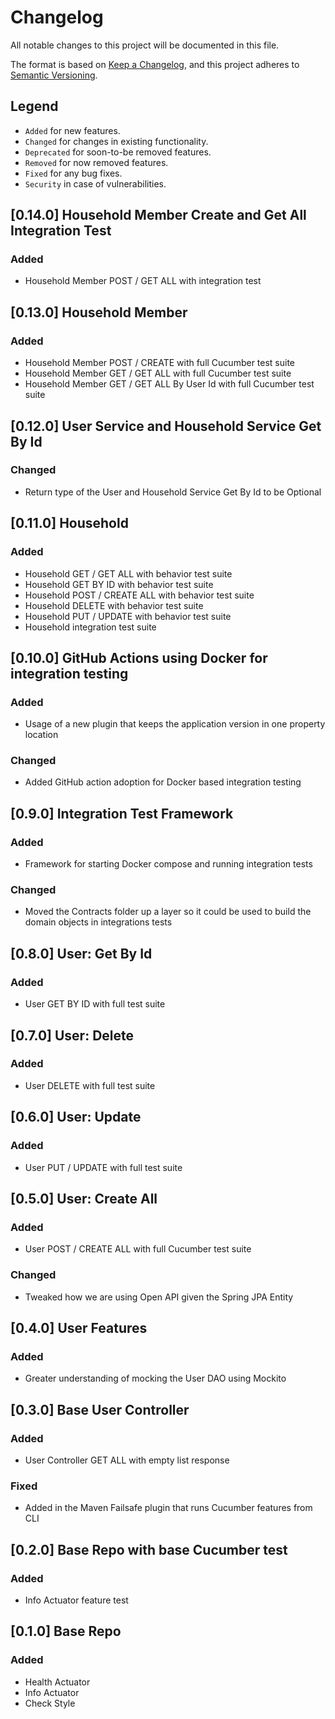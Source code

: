 # Changelog

All notable changes to this project will be documented in this file.

The format is based on [Keep a Changelog](https://keepachangelog.com/en/1.1.0/),
and this project adheres to [Semantic Versioning](https://semver.org/spec/v2.0.0.html).

## Legend

* `Added` for new features.
* `Changed` for changes in existing functionality.
* `Deprecated` for soon-to-be removed features.
* `Removed` for now removed features.
* `Fixed` for any bug fixes.
* `Security` in case of vulnerabilities.

## [0.14.0] Household Member Create and Get All Integration Test

### Added

- Household Member POST / GET ALL with integration test

## [0.13.0] Household Member

### Added

- Household Member POST / CREATE with full Cucumber test suite
- Household Member GET / GET ALL with full Cucumber test suite
- Household Member GET / GET ALL By User Id with full Cucumber test suite

## [0.12.0] User Service and Household Service Get By Id

### Changed

- Return type of the User and Household Service Get By Id to be Optional

## [0.11.0] Household

### Added

- Household GET / GET ALL with behavior test suite
- Household GET BY ID with behavior test suite
- Household POST / CREATE ALL with behavior test suite
- Household DELETE with behavior test suite
- Household PUT / UPDATE with behavior test suite
- Household integration test suite

## [0.10.0] GitHub Actions using Docker for integration testing

### Added

- Usage of a new plugin that keeps the application version in one property location

### Changed

- Added GitHub action adoption for Docker based integration testing

## [0.9.0] Integration Test Framework

### Added

- Framework for starting Docker compose and running integration tests

### Changed

- Moved the Contracts folder up a layer so it could be used to build the domain objects in integrations tests

## [0.8.0] User: Get By Id

### Added

- User GET BY ID with full test suite

## [0.7.0] User: Delete

### Added

- User DELETE with full test suite

## [0.6.0] User: Update

### Added

- User PUT / UPDATE with full test suite

## [0.5.0] User: Create All

### Added

- User POST / CREATE ALL with full Cucumber test suite

### Changed

- Tweaked how we are using Open API given the Spring JPA Entity

## [0.4.0] User Features

### Added

- Greater understanding of mocking the User DAO using Mockito

## [0.3.0] Base User Controller

### Added

- User Controller GET ALL with empty list response

### Fixed

- Added in the Maven Failsafe plugin that runs Cucumber features from CLI

## [0.2.0] Base Repo with base Cucumber test

### Added

- Info Actuator feature test

## [0.1.0] Base Repo

### Added

- Health Actuator
- Info Actuator
- Check Style